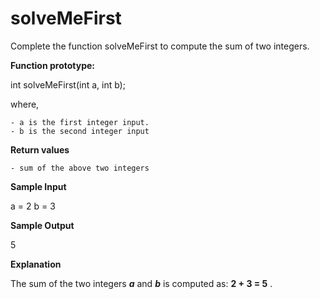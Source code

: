 # solveMeFirst

Complete the function solveMeFirst to compute the sum of two integers.

**Function prototype:**

int solveMeFirst(int a, int b);

where,

    - a is the first integer input.
    - b is the second integer input

**Return values**

    - sum of the above two integers

**Sample Input**

a = 2
b = 3

**Sample Output**

5

**Explanation**

The sum of the two integers **_a_** and **_b_** is computed as: **2 + 3 = 5** . 
